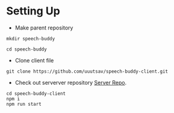 
# Setting Up

- Make parent repository
```
mkdir speech-buddy
```
```
cd speech-buddy
```
- Clone client file
```
git clone https://github.com/uuutsav/speech-buddy-client.git
```
- Check out serverver repository
 [Server Repo](https://github.com/facebook/create-react-app).


```
cd speech-buddy-client
npm i
npm run start
```
